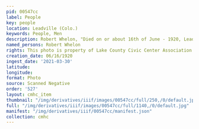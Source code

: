 ```yaml
---
pid: 00547cc
label: People
key: people
location: Leadville (Colo.)
keywords: People, Men
description: Robert Whelon, "Died on or about 16th of June - 1920, Leadville Colo."
named_persons: Robert Whelon
rights: This photo is property of Lake County Civic Center Association.
creation_date: 06/16/1920
ingest_date: '2021-03-30'
latitude: 
longitude: 
format: Photo
source: Scanned Negative
order: '527'
layout: cmhc_item
thumbnail: "/img/derivatives/iiif/images/00547cc/full/250,/0/default.jpg"
full: "/img/derivatives/iiif/images/00547cc/full/1140,/0/default.jpg"
manifest: "/img/derivatives/iiif/00547cc/manifest.json"
collection: cmhc
---
```


